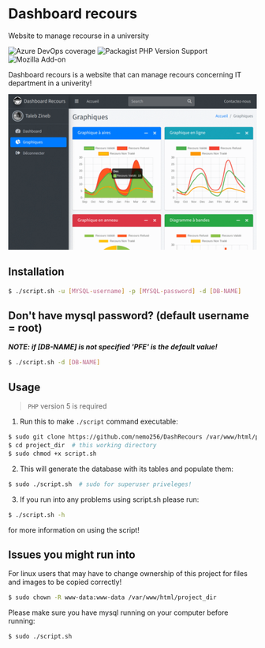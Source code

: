 # Dashboard recours

Website to manage recourse in a university

![Azure DevOps coverage](https://img.shields.io/azure-devops/coverage/swellaby/opensource/12)
![Packagist PHP Version Support](https://img.shields.io/packagist/php-v/symfony/symfony)
![Mozilla Add-on](https://img.shields.io/amo/dw/dustman)

Dashboard recours is a website that can manage recours concerning IT department in a univerity!

![demo](./Plugins/demo.gif)

## Installation

```bash
$ ./script.sh -u [MYSQL-username] -p [MYSQL-password] -d [DB-NAME]
```

## Don't have mysql password? (default username = root)

**_NOTE: if [DB-NAME] is not specified 'PFE' is the default value!_**
```bash
$ ./script.sh -d [DB-NAME]
```

## Usage

> `PHP` version 5 is required
1. Run this to make `./script` command executable:
```bash
$ sudo git clone https://github.com/nemo256/DashRecours /var/www/html/project_dir  # for linux users
$ cd project_dir  # this working directory
$ sudo chmod +x script.sh
```
2. This will generate the database with its tables and populate them:
```bash
$ sudo ./script.sh  # sudo for superuser priveleges!
```
3. If you run into any problems using script.sh please run:
```bash
$ ./script.sh -h
```
for more information on using the script!

## Issues you might run into

For linux users that may have to change ownership of this project for files and images to be copied correctly!
```bash
$ sudo chown -R www-data:www-data /var/www/html/project_dir
```

Please make sure you have mysql running on your computer before running:
```bash
$ sudo ./script.sh
```
